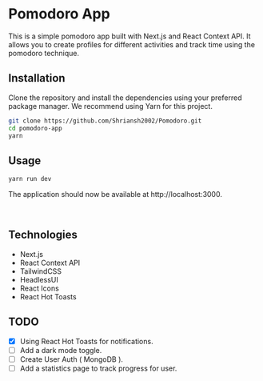 # Pomodoro App

This is a simple pomodoro app built with Next.js and React Context API. It allows you to create profiles for different activities and track time using the pomodoro technique.

## Installation

Clone the repository and install the dependencies using your preferred package manager. We recommend using Yarn for this project.

```bash
git clone https://github.com/Shriansh2002/Pomodoro.git
cd pomodoro-app
yarn
```

## Usage

```bash
yarn run dev
```

The application should now be available at http://localhost:3000.

<br/>

## Technologies

-   Next.js
-   React Context API
-   TailwindCSS
-   HeadlessUI
-   React Icons
-   React Hot Toasts

## TODO

-   [x] Using React Hot Toasts for notifications.
-   [ ] Add a dark mode toggle.
-   [ ] Create User Auth ( MongoDB ).
-   [ ] Add a statistics page to track progress for user.

